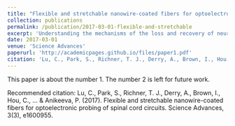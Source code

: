 ```yaml
---
title: "Flexible and stretchable nanowire-coated fibers for optoelectronic probing of spinal cord circuits"
collection: publications
permalink: /publication/2017-03-01-flexible-and-stretchable
excerpt: 'Understanding the mechanisms of the loss and recovery of neuron function following spinal cord injury requires precise stimulation and recording of neural activity. We developed flexible and stretchable polymer probes coated with conductive silver nanowire mesh which demonstrates excellent optical, electronic, and mechanical properties for implantation in spinal cord tissue. We demonstrated simultaneous optogenetic stimulation and recording of specific neurons in mice, while maintaining function and minimizing damage under normal spinal cord motion.'
date: 2017-03-01
venue: 'Science Advances'
paperurl: 'http://academicpages.github.io/files/paper1.pdf'
citation: 'Lu, C., Park, S., Richner, T. J., Derry, A., Brown, I., Hou, C., ... & Anikeeva, P. (2017). Flexible and stretchable nanowire-coated fibers for optoelectronic probing of spinal cord circuits. Science advances, 3(3), e1600955.'
---
```

This paper is about the number 1. The number 2 is left for future work.

Recommended citation: Lu, C., Park, S., Richner, T. J., Derry, A., Brown, I., Hou, C., ... & Anikeeva, P. (2017). Flexible and stretchable nanowire-coated fibers for optoelectronic probing of spinal cord circuits. Science Advances, 3(3), e1600955.